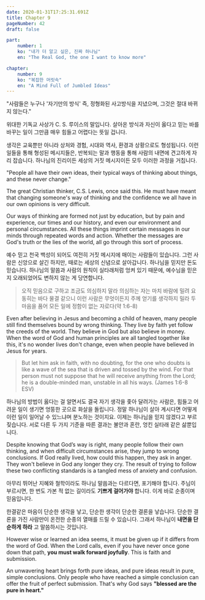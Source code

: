 ```yaml
---
date: 2020-01-31T17:25:31.691Z
title: Chapter 9
pageNumber: 42
draft: false

part:
    number: 1
    ko: "내가 더 알고 싶은, 진짜 하나님"
    en: "The Real God, the one I want to know more"

chapter:
    number: 9
    ko: "복잡한 머릿속"
    en: "A Mind Full of Jumbled Ideas"
---
```

"사람들은 누구나 '자기만의 방식' 즉, 정형화된 사고방식을 지녔으며, 그것은 절대 바뀌지 않는다."

위대한 기독교 사상가 C. S. 루이스의 말입니다. 살아온 방식과 자신이 옳다고 믿는 바를 바꾸는 일이 그만큼 매우 힘들고 어렵다는 뜻일 겁니다.

생각은 교육뿐만 아니라 상처와 경험, 시대와 역사, 환경과 상황으로도 형성됩니다. 이런 일들을 통해 형성된 메시지들은, 반복되는 말과 행동을 통해 사람의 내면에 견고하게 자리 잡습니다. 하나님의 진리이든 세상의 거짓 메시지이든 모두 이러한 과정을 거칩니다.

"People all have their own ideas, their typical ways of thinking about things, and these never change."

The great Christian thinker, C.S. Lewis, once said this. He must have meant that changing someone's way of thinking and the confidence we all have in our own opinions is very difficult.

Our ways of thinking are formed not just by education, but by pain and experience, our times and our history, and even our environment and personal circumstances. All these things imprint certain messages in our minds through repeated words and action. Whether the messages are God's truth or the lies of the world, all go through this sort of process.

예수 믿고 천국 백성이 되어도 여전히 거짓 메시지에 매이는 사람들이 있습니다. 그런 사람은 신앙으로 살긴 하지만, 때로는 세상의 신념으로 살아갑니다. 하나님을 믿지만 돈도 믿습니다. 하나님의 말씀과 사람의 원칙이 실타래처럼 엉켜 있기 때문에, 예수님을 믿은 지 오래되었어도 변하지 않는 게 당연합니다.

> 오직 믿음으로 구하고 조금도 의심하지 말라 의심하는 자는 마치 바람에 밀려 요동히는 바다 물결 같으니 이런 사람은 무엇이든지 주께 얻기를 생각하지 밀라 두 마음을 품어 모든 일에 정함이 없는 자로다(약 1:6-8)

Even after believing in Jesus and becoming a child of heaven, many people still find themselves bound by wrong thinking. They live by faith yet follow the creeds of the world. They believe in God but also believe in money. When the word of God and human principles are all tangled together like this, it's no wonder lives don't change, even when people have believed in Jesus for years.

> But let him ask in faith, with no doubting, for the one who doubts is like a wave of the sea that is driven and tossed by the wind. For that person must not suppose that he will receive anything from the Lord; he is a double-minded man, unstable in all his ways. (James 1:6-8 ESV)

하나님의 방법이 옳다는 걸 알면서도 결국 자기 생각을 좇아 달려가는 사람은, 힘들고 어려운 일이 생기면 엉뚱한 곳으로 화살을 돌립니다. 정말 하나님이 살아 계시다면 어떻게 이런 일이 일어날 수 있느냐며 분노하는 것이지요. 이제는 하나님을 믿지 않겠다고 부르짖습니다. 서로 다른 두 가지 기준을 따른 결과는 불안과 혼란, 엉킨 실타래 같은 삶뿐입니다.

Despite knowing that God’s way is right, many people follow their own thinking, and when difficult circumstances arise, they jump to wrong conclusions. If God really lived, how could this happen, they ask in anger. They won't believe in God any longer they cry. The result of trying to follow these two conflicting standards is a tangled mess of anxiety and confusion.

아무리 뛰어난 지혜와 철학이라도 하나님 말씀과는 다르다면, 포기해야 합니다. 주님이 부르시면, 한 번도 가본 적 없는 길이라도 **기쁘게 걸어가야** 합니다. 이게 바로 순종이며 믿음입니다.

한결같은 마음이 단순한 생각을 낳고, 단순한 생각이 단순한 결론을 낳습니다. 단순한 결론을 가진 사람만이 온전한 순종의 열매를 드릴 수 있습니다. 그래서 하나님이 **내면을 단순하게 하라** 고 말씀하시는 것입니다.

However wise or learned an idea seems, it must be given up if it differs from the word of God. When the Lord calls, even if you have never once gone down that path, **you must walk forward joyfully**. This is faith and submission.

An unwavering heart brings forth pure ideas, and pure ideas result in pure, simple conclusions. Only people who have reached a simple conclusion can offer the fruit of perfect submission. That's why God says **"blessed are the pure in heart."**
